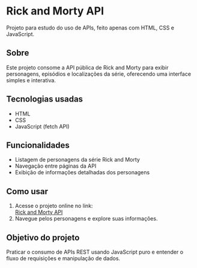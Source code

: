 # Rick and Morty API

Projeto para estudo do uso de APIs, feito apenas com HTML, CSS e JavaScript.

## Sobre

Este projeto consome a API pública de Rick and Morty para exibir personagens, episódios e localizações da série, oferecendo uma interface simples e interativa.

## Tecnologias usadas

- HTML  
- CSS  
- JavaScript (fetch API)  

## Funcionalidades

- Listagem de personagens da série Rick and Morty  
- Navegação entre páginas da API  
- Exibição de informações detalhadas dos personagens  

## Como usar

1. Acesse o projeto online no link:  
   [Rick and Morty API](https://lh7z.github.io/Rick_and_Morty_API/)  
2. Navegue pelos personagens e explore suas informações.  

## Objetivo do projeto

Praticar o consumo de APIs REST usando JavaScript puro e entender o fluxo de requisições e manipulação de dados.
